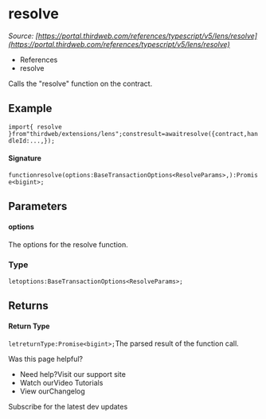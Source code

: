 # resolve

*Source: [https://portal.thirdweb.com/references/typescript/v5/lens/resolve](https://portal.thirdweb.com/references/typescript/v5/lens/resolve)*

* References
* resolve

Calls the "resolve" function on the contract.

## Example

`import{ resolve }from"thirdweb/extensions/lens";constresult=awaitresolve({contract,handleId:...,});`
#### Signature

`functionresolve(options:BaseTransactionOptions<ResolveParams>,):Promise<bigint>;`
## Parameters

#### options

The options for the resolve function.

### Type

`letoptions:BaseTransactionOptions<ResolveParams>;`
## Returns

#### Return Type

`letreturnType:Promise<bigint>;`The parsed result of the function call.

Was this page helpful?

* Need help?Visit our support site
* Watch ourVideo Tutorials
* View ourChangelog

Subscribe for the latest dev updates

